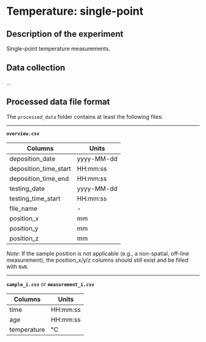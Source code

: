 # Temperature: single-point

## Description of the experiment

Single-point temperature measurements. 

## Data collection

...

## Processed data file format

The `processed_data` folder contains at least the following files:

---

**`overview.csv`**

|Columns                        | Units      |
|-------------------------------|------------|
| deposition_date               | yyyy-MM-dd |
| deposition_time_start         | HH:mm:ss   |
| deposition_time_end           | HH:mm:ss   |
| testing_date                  | yyyy-MM-dd |
| testing_time_start            | HH:mm:ss   |
| file_name                     | -          |
| position_x                    | mm         |
| position_y                    | mm         |
| position_z                    | mm         |

*Note:* If the sample position is not applicable (e.g., a non-spatial, off-line measurement), the position_x/y/z columns should still exist and be filled with `NaN`.

---

**`sample_i.csv`** or **`measurement_i.csv`**

|Columns                        | Units      |
|-------------------------------|------------|
| time                          | HH:mm:ss   |
| age                           | HH:mm:ss   |
| temperature                   | °C         |